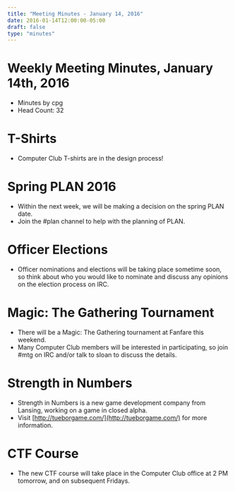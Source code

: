 ```yaml
---
title: "Meeting Minutes - January 14, 2016"
date: 2016-01-14T12:00:00-05:00
draft: false
type: "minutes"
---
```


# Weekly Meeting Minutes, January 14th, 2016

- Minutes by cpg
- Head Count: 32

# T-Shirts

- Computer Club T-shirts are in the design process!

# Spring PLAN 2016

- Within the next week, we will be making a decision on the spring PLAN date.
- Join the #plan channel to help with the planning of PLAN.

# Officer Elections

- Officer nominations and elections will be taking place sometime soon, so think about who you would like to nominate and discuss any opinions on the election process on IRC.

# Magic: The Gathering Tournament

- There will be a Magic: The Gathering tournament at Fanfare this weekend.
- Many Computer Club members will be interested in participating, so join #mtg on IRC and/or talk to sloan to discuss the details.

# Strength in Numbers

- Strength in Numbers is a new game development company from Lansing, working on a game in closed alpha.
- Visit [http://tueborgame.com/](http://tueborgame.com/) for more information.

# CTF Course

- The new CTF course will take place in the Computer Club office at 2 PM tomorrow, and on subsequent Fridays.
